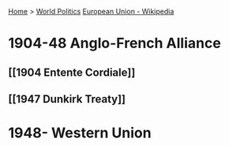 [Home](../index) > [World Politics](../World%20Politics)
[European Union - Wikipedia](https://en.wikipedia.org/wiki/European_Union#Timeline)
# 1904-48 Anglo-French Alliance

## [[1904 Entente Cordiale]]
## [[1947 Dunkirk Treaty]]
# 1948- Western Union